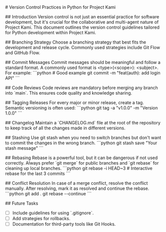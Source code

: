 \# Version Control Practices in Python for Project Kami

\## Introduction
Version control is not just an essential practice for software development, but it's crucial for the collaborative and multi-agent nature of Project Kami. This document outlines the version control guidelines tailored for Python development within Project Kami.

\## Branching Strategy
Choose a branching strategy that best fits the development and release cycle. Commonly used strategies include Git Flow and GitHub Flow. 

\## Commit Messages
Commit messages should be meaningful and follow a standard format. A commonly used format is \<type\>(\<scope\>): \<subject\>. For example:
\`\`\`python
\# Good example
git commit -m "feat(auth): add login API"
\`\`\`

\## Code Reviews
Code reviews are mandatory before merging any branch into \`main\`. This ensures code quality and knowledge sharing.

\## Tagging Releases
For every major or minor release, create a tag. Semantic versioning is often used:
\`\`\`python
git tag -a "v1.0.0" -m "Version 1.0.0"
\`\`\`

\## Changelog
Maintain a \`CHANGELOG.md\` file at the root of the repository to keep track of all the changes made in different versions.

\## Stashing
Use git stash when you need to switch branches but don't want to commit the changes in the wrong branch.
\`\`\`python
git stash save "Your stash message"
\`\`\`

\## Rebasing
Rebase is a powerful tool, but it can be dangerous if not used correctly. Always prefer \`git merge\` for public branches and \`git rebase\` for cleaning up local branches.
\`\`\`python
git rebase -i HEAD~3  \# Interactive rebase for the last 3 commits
\`\`\`

\## Conflict Resolution
In case of a merge conflict, resolve the conflict manually. After resolving, mark it as resolved and continue the rebase.
\`\`\`python
git add .
git rebase --continue
\`\`\`

\## Future Tasks
- [ ] Include guidelines for using \`.gitignore\`.
- [ ] Add strategies for rollbacks.
- [ ] Documentation for third-party tools like Git Hooks.
